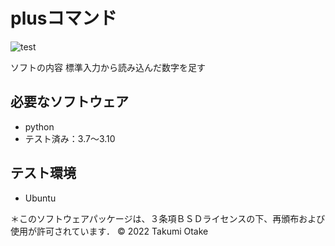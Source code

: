 # plusコマンド
![test](https://github.com/Takumi4764/robosys202x/actions/workflows/test.yml/badge.svg)

ソフトの内容
標準入力から読み込んだ数字を足す

## 必要なソフトウェア
* python
 * テスト済み：3.7～3.10

## テスト環境
* Ubuntu

＊このソフトウェアパッケージは、３条項ＢＳＤライセンスの下、再頒布および使用が許可されています．
© 2022 Takumi Otake
